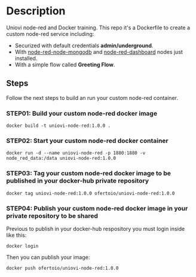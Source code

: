 # Description
Uniovi node-red and Docker training. This repo it's a Dockerfile to create a custom node-red service including:
 - Securized with default credentials **admin/underground**.
 - With [node-red-node-mongodb](https://flows.nodered.org/node/node-red-node-mongodb) and [node-red-dashboard](https://flows.nodered.org/node/node-red-dashboard) nodes just installed.
 - With a simple flow called **Greeting Flow**.

## Steps 
Follow the next steps to build an run your custom node-red container.

### STEP01: Build your custom node-red docker image
 ```
docker build -t uniovi-node-red:1.0.0 .
 ```

### STEP02: Start your custom node-red docker container
 ```
docker run -d --name uniovi-node-red -p 1880:1880 -v node_red_data:/data uniovi-node-red:1.0.0
 ```

### STEP03: Tag your custom node-red docker image to be published in your docker-hub private repository
```
docker tag uniovi-node-red:1.0.0 ofertoio/uniovi-node-red:1.0.0
 ```

### STEP04: Publish your custom node-red docker image in your private repository to be shared
Previous to publish in your docker-hub respository you must login inside like this:
 ```
docker login
 ```

Then you can publish your image:

 ```
docker push ofertoio/uniovi-node-red:1.0.0
 ```